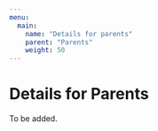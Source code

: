 ```yaml
---
menu:
  main:
    name: "Details for parents"
    parent: "Parents"
    weight: 50
---
```


# Details for Parents

To be added.